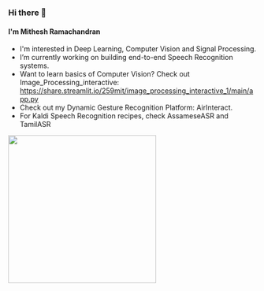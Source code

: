 ### Hi there 👋

#### I'm Mithesh Ramachandran

- I'm interested in Deep Learning, Computer Vision and Signal Processing.
- I’m currently working on building end-to-end Speech Recognition systems.
- Want to learn basics of Computer Vision? Check out Image_Processing_interactive: https://share.streamlit.io/259mit/image_processing_interactive_1/main/app.py
- Check out my Dynamic Gesture Recognition Platform: AirInteract.
- For Kaldi Speech Recognition recipes, check AssameseASR and TamilASR


<img src="https://user-images.githubusercontent.com/64850155/141142848-d50a49a5-e5ff-443d-bf43-5b5e8bddd14d.gif" width = 300>
